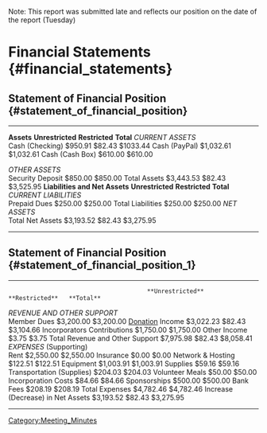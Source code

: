 Note: This report was submitted late and reflects our position on the
date of the report (Tuesday)

# Financial Statements {#financial_statements}

## Statement of Financial Position {#statement_of_financial_position}

  -------------------------------- ------------------ ---------------- ------------
  **Assets**                       **Unrestricted**   **Restricted**   **Total**
  *CURRENT ASSETS*                                                     
  Cash (Checking)                  \$950.91           \$82.43          \$1033.44
  Cash (PayPal)                    \$1,032.61                          \$1,032.61
  Cash (Cash Box)                  \$610.00                            \$610.00
                                                                       
  *OTHER ASSETS*                                                       
  Security Deposit                 \$850.00                            \$850.00
  Total Assets                     \$3,443.53         \$82.43          \$3,525.95
  **Liabilities and Net Assets**   **Unrestricted**   **Restricted**   **Total**
  *CURRENT LIABILITIES*                                                
  Prepaid Dues                     \$250.00                            \$250.00
  Total Liabilities                \$250.00                            \$250.00
  *NET ASSETS*                                                         
  Total Net Assets                 \$3,193.52         \$82.43          \$3,275.95
                                                                       
  -------------------------------- ------------------ ---------------- ------------

## Statement of Financial Position {#statement_of_financial_position_1}

  ---------------------------------------- ------------------ ---------------- ------------
                                           **Unrestricted**   **Restricted**   **Total**
  *REVENUE AND OTHER SUPPORT*                                                  
  Member Dues                              \$3,200.00                          \$3,200.00
  [Donation](Donation) Income   \$3,022.23         \$82.43          \$3,104.66
  Incorporators Contributions              \$1,750.00                          \$1,750.00
  Other Income                             \$3.75                              \$3.75
  Total Revenue and Other Support          \$7,975.98         \$82.43          \$8,058.41
  *EXPENSES* (Supporting)                                                      
  Rent                                     \$2,550.00                          \$2,550.00
  Insurance                                \$0.00                              \$0.00
  Network & Hosting                        \$122.51                            \$122.51
  Equipment                                \$1,003.91                          \$1,003.91
  Supplies                                 \$59.16                             \$59.16
  Transportation (Supplies)                \$204.03                            \$204.03
  Volunteer Meals                          \$50.00                             \$50.00
  Incorporation Costs                      \$84.66                             \$84.66
  Sponsorships                             \$500.00                            \$500.00
  Bank Fees                                \$208.19                            \$208.19
  Total Expenses                           \$4,782.46                          \$4,782.46
  Increase (Decrease) in Net Assets        \$3,193.52         \$82.43          \$3,275.95
                                                                               
  ---------------------------------------- ------------------ ---------------- ------------

[Category:Meeting_Minutes](Category:Meeting_Minutes)
